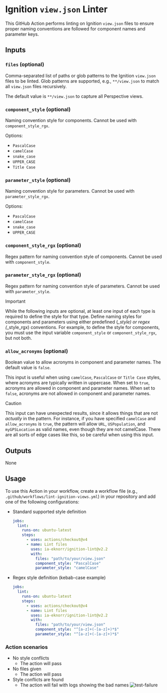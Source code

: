 # Ignition `view.json` Linter

This GitHub Action performs linting on Ignition `view.json` files to ensure proper naming conventions are followed for component names and parameter keys.

## Inputs

### `files` (optional)

Comma-separated list of paths or glob patterns to the Ignition `view.json` files to be linted. Glob patterns are supported, e.g., `**/view.json` to match all `view.json` files recursively.

The default value is `**/view.json` to capture all Perspective views.

### `component_style` (optional)

Naming convention style for components. Cannot be used with `component_style_rgx`.

Options:

* `PascalCase`
* `camelCase`
* `snake_case`
* `UPPER_CASE`
* `Title Case`

### `parameter_style` (optional)

Naming convention style for parameters. Cannot be used with `parameter_style_rgx`.

Options:

* `PascalCase`
* `camelCase`
* `snake_case`
* `UPPER_CASE`

### `component_style_rgx` (optional)

Regex pattern for naming convention style of components. Cannot be used with `component_style`.

### `parameter_style_rgx` (optional)

Regex pattern for naming convention style of parameters. Cannot be used with `parameter_style`.

> [!IMPORTANT]
> While the following inputs are optional, at least one input of each type is required to define the style for that type. Define naming styles for components and parameters using either predefined (*_style) or regex (*_style_rgx) conventions. For example, to define the style for components, you must use the input variable `component_style` or `component_style_rgx`, but not both.

### `allow_acronyms` (optional)

Boolean value to allow acronyms in component and parameter names. The default value is `false`.

This input is useful when using `camelCase`, `PascalCase` or `Title Case` styles, where acronyms are typically written in uppercase. When set to `true`, acronyms are allowed in component and parameter names. When set to `false`, acronyms are not allowed in component and parameter names.

> [!CAUTION]
> This input can have unexpected results, since it allows things that are not *actually* in the pattern. For instance, if you have specified `camelCase` and `allow_acronyms` is `true`, the pattern will allow `URL`, `USPopulation`, and `myGPSLocation` as valid names, even though they are not camelCase. There are all sorts of edge cases like this, so be careful when using this input.

## Outputs

None

## Usage

To use this Action in your workflow, create a workflow file (e.g., `.github/workflows/lint-ignition-views.yml`) in your repository and add one of the following configurations:

* Standard supported style definition

  ```yaml
  jobs:
    lint:
      runs-on: ubuntu-latest
      steps:
        - uses: actions/checkout@v4
        - name: Lint files
          uses: ia-eknorr/ignition-lint@v2.2
          with:
            files: "path/to/your/view.json"
            component_style: "PascalCase"
            parameter_style: "camelCase"
  ```

* Regex style definition (kebab-case example)

  ```yaml
  jobs:
    lint:
      runs-on: ubuntu-latest
      steps:
        - uses: actions/checkout@v4
        - name: Lint files
          uses: ia-eknorr/ignition-lint@v2.2
          with:
            files: "path/to/your/view.json"
            component_style: "^[a-z]+(-[a-z]+)*$"
            parameter_style: "^[a-z]+(-[a-z]+)*$"
  ```

### Action scenarios

* No style conflicts
  * The action will pass
* No files given
  * The action will pass
* Style conflicts are found
  * The action will fail with logs showing the bad names
  ![test-failure](images/test-failure.png)
